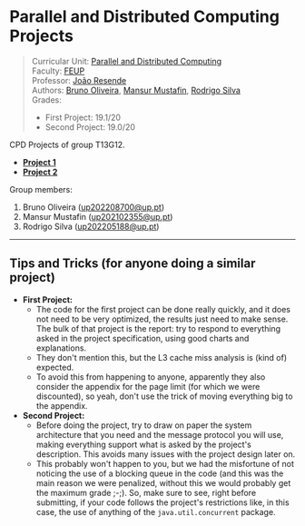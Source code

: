 # Parallel and Distributed Computing Projects

> Curricular Unit: [Parallel and Distributed Computing](https://sigarra.up.pt/feup/en/UCURR_GERAL.FICHA_UC_VIEW?pv_ocorrencia_id=541894)<br>
> Faculty: [FEUP](https://sigarra.up.pt/feup/en/web_page.Inicial)<br>
> Professor: [João Resende](https://sigarra.up.pt/feup/en/func_geral.formview?p_codigo=581903)<br>
> Authors: [Bruno Oliveira](https://github.com/Process-ing), [Mansur Mustafin](https://github.com/Mansur-Mustafin), [Rodrigo Silva](https://github.com/racoelhosilva)<br>
> Grades:
> - First Project: 19.1/20
> - Second Project: 19.0/20

CPD Projects of group T13G12.

- **[Project 1](./assign1/src)**
- **[Project 2](./assign2/src)**

Group members:

1. Bruno Oliveira (up202208700@up.pt)
2. Mansur Mustafin (up202102355@up.pt)
3. Rodrigo Silva (up202205188@up.pt)

---

## Tips and Tricks (for anyone doing a similar project)

- **First Project:**
  - The code for the first project can be done really quickly, and it does not need to be very optimized, the results just need to make sense. The bulk of that project is the report: try to respond to everything asked in the project specification, using good charts and explanations.
  - They don't mention this, but the L3 cache miss analysis is (kind of) expected.
  - To avoid this from happening to anyone, apparently they also consider the appendix for the page limit (for which we were discounted), so yeah, don't use the trick of moving everything big to the appendix.
- **Second Project:**
  - Before doing the project, try to draw on paper the system architecture that you need and the message protocol you will use, making everything support what is asked by the project's description. This avoids many issues with the project design later on.
  - This probably won't happen to you, but we had the misfortune of not noticing the use of a blocking queue in the code (and this was the main reason we were penalized, without this we would probably get the maximum grade ;-;). So, make sure to see, right before submitting, if your code follows the project's restrictions like, in this case, the use of anything of the `java.util.concurrent` package.
